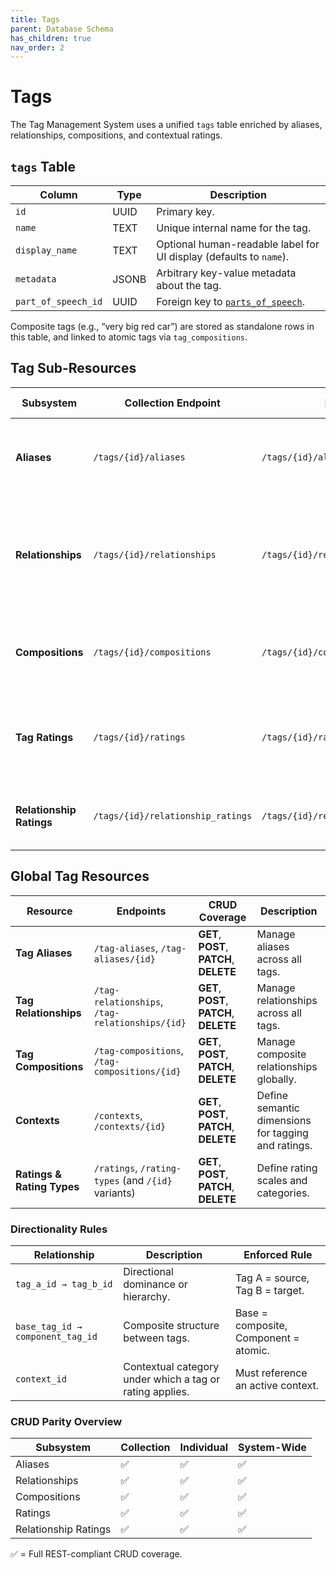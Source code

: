 ```yaml
---
title: Tags
parent: Database Schema
has_children: true
nav_order: 2
---
```

# Tags

The Tag Management System uses a unified `tags` table enriched by aliases, relationships, compositions, and contextual ratings.

## `tags` Table

| Column | Type | Description |
|--------|------|--------------|
| `id` | UUID | Primary key. |
| `name` | TEXT | Unique internal name for the tag. |
| `display_name` | TEXT | Optional human-readable label for UI display (defaults to `name`). |
| `metadata` | JSONB | Arbitrary key-value metadata about the tag. |
| `part_of_speech_id` | UUID | Foreign key to [`parts_of_speech`](../utilities/parts_of_speech.md). |

Composite tags (e.g., “very big red car”) are stored as standalone rows in this table, and linked to atomic tags via `tag_compositions`.  

## Tag Sub-Resources

| Subsystem | Collection Endpoint | Individual Endpoint | CRUD Coverage | Description |
|------------|--------------------|---------------------|----------------|--------------|
| **Aliases** | `/tags/{id}/aliases` | `/tags/{id}/aliases/{alias_id}` | **GET**, **POST**, **PATCH**, **DELETE** | Manage synonyms or alternate names for a canonical tag. |
| **Relationships** | `/tags/{id}/relationships` | `/tags/{id}/relationships/{relationship_id}` | **GET**, **POST**, **PATCH**, **DELETE** | Manage hierarchical or associative links between tags (e.g., “Vehicle → Car”). |
| **Compositions** | `/tags/{id}/compositions` | `/tags/{id}/compositions/{composition_id}` | **GET**, **POST**, **PATCH**, **DELETE** | Manage atomic components forming a composite phrase. |
| **Tag Ratings** | `/tags/{id}/ratings` | `/tags/{id}/ratings/{rating_id}` | **GET**, **PATCH**, **DELETE** | Apply contextual ratings to a tag (e.g., *Dog* rated 9/10 for “likeness”). |
| **Relationship Ratings** | `/tags/{id}/relationship_ratings` | `/tags/{id}/relationship_ratings/{rating_id}` | **GET**, **PATCH**, **DELETE** | Rate the strength or clarity of a tag relationship. |

## Global Tag Resources

| Resource | Endpoints | CRUD Coverage | Description |
|-----------|------------|----------------|--------------|
| **Tag Aliases** | `/tag-aliases`, `/tag-aliases/{id}` | **GET**, **POST**, **PATCH**, **DELETE** | Manage aliases across all tags. |
| **Tag Relationships** | `/tag-relationships`, `/tag-relationships/{id}` | **GET**, **POST**, **PATCH**, **DELETE** | Manage relationships across all tags. |
| **Tag Compositions** | `/tag-compositions`, `/tag-compositions/{id}` | **GET**, **POST**, **PATCH**, **DELETE** | Manage composite relationships globally. |
| **Contexts** | `/contexts`, `/contexts/{id}` | **GET**, **POST**, **PATCH**, **DELETE** | Define semantic dimensions for tagging and ratings. |
| **Ratings & Rating Types** | `/ratings`, `/rating-types` (and `/{id}` variants) | **GET**, **POST**, **PATCH**, **DELETE** | Define rating scales and categories. |

### Directionality Rules

| Relationship | Description | Enforced Rule |
|---------------|-------------|---------------|
| `tag_a_id → tag_b_id` | Directional dominance or hierarchy. | Tag A = source, Tag B = target. |
| `base_tag_id → component_tag_id` | Composite structure between tags. | Base = composite, Component = atomic. |
| `context_id` | Contextual category under which a tag or rating applies. | Must reference an active context. |

### CRUD Parity Overview

| Subsystem | Collection | Individual | System-Wide |
|------------|------------|-------------|-------------|
| Aliases | ✅ | ✅ | ✅ |
| Relationships | ✅ | ✅ | ✅ |
| Compositions | ✅ | ✅ | ✅ |
| Ratings | ✅ | ✅ | ✅ |
| Relationship Ratings | ✅ | ✅ | ✅ |

✅ = Full REST-compliant CRUD coverage.
